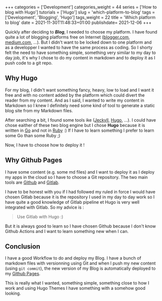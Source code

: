 +++
categories = ['Development']
categories_weight = 44
series = ['How to blog with Hugo']
tutorials = ['Hugo']
slug = 'which-platform-to-blog'
tags = ['Development', 'Blogging', 'Hugo']
tags_weight = 22
title = 'Which platform to blog'
date = 2021-11-30T11:48:33+01:00
publishdate= 2021-12-06
+++

Quickly after deciding to ***Blog***, I needed to choose my platform. I have found quite a lot of blogging platforms free on Internet ([blogger.com](https://www.blogger.com/), [medium.com](https://medium.com/), ...). But I didn't want to be locked down to one platform and as a developper I wanted to have the same process as coding. So I shorty felt the need to have something simple, something very similar to my day to day job, it's why I chose to do my content in markdown and to deploy it as I push code to a git repo.

## Why Hugo

For my blog, I didn't want something fancy, heavy, low to load and I want it free and with no content added by the platform which could divert the reader from my content. And as I said, I wanted to write my content in Markdown so I knew I definitely need some kind of tool to generate a static blog site from my Markdown files.

After searching a bit, I found some tools ike ([Jeckyll](https://jekyllrb.com/), [Hugo](https://gohugo.io/), ...). I could have chose eaither of these two blog engine but I chose **Hugo** because it is written in [Go](https://go.dev/) and not in [Ruby](https://www.ruby-lang.org/en/) :) If I have to learn something I prefer to learn some Go than some Ruby ;)

Now, I have to choose how to deploy it !

## Why Github Pages

I have some content (e.g. some md files) and I want to deploy it as I deploy my apps in the cloud so I have to choose a Git repository. The two main tools are [Github](https://github.com/) and [Gitlab](https://gitlab.com/).

I have to be honest with you if I had followed my ruled in force I would have chosen Gitlab because it is the repository I used in my day to day work so I have quite a good knowledge of Gitlab pipeline et Hugo is very well integrated with Gitlab. So my advice is :
> Use Gitlab with Hugo :)

But it is always good to learn so I have chosen Github because I don't know Github Actions and I want to learn something new when I can.

## Conclusion

I have a good Workflow to do and deploy my Blog. I have a bunch of markdown files with versionning using Git and when I push my new content (using `git commit`), the new version of my Blog is automatically deployed to my [Github Pages](https://hervedarritchon.github.io).

This is really what I wanted, something simple, something close to how I work and using Hugo Themes I have something with a somehow good looking. 